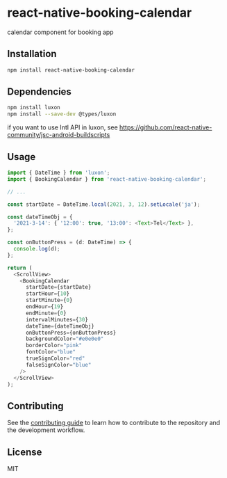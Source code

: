 # react-native-booking-calendar

calendar component for booking app

## Installation

```sh
npm install react-native-booking-calendar
```

## Dependencies

```sh
npm install luxon
npm install --save-dev @types/luxon
```
if you want to use Intl API in luxon, see https://github.com/react-native-community/jsc-android-buildscripts


## Usage

```js
import { DateTime } from 'luxon';
import { BookingCalendar } from 'react-native-booking-calendar';

// ...

const startDate = DateTime.local(2021, 3, 12).setLocale('ja');

const dateTimeObj = {
  '2021-3-14': { '12:00': true, '13:00': <Text>Tel</Text> },
};

const onButtonPress = (d: DateTime) => {
  console.log(d);
};

return (
  <ScrollView>
    <BookingCalendar
      startDate={startDate}
      startHour={10}
      startMinute={0}
      endHour={19}
      endMinute={0}
      intervalMinutes={30}
      dateTime={dateTimeObj}
      onButtonPress={onButtonPress}
      backgroundColor="#e0e0e0"
      borderColor="pink"
      fontColor="blue"
      trueSignColor="red"
      falseSignColor="blue"
    />
  </ScrollView>
);
```

## Contributing

See the [contributing guide](CONTRIBUTING.md) to learn how to contribute to the repository and the development workflow.

## License

MIT
